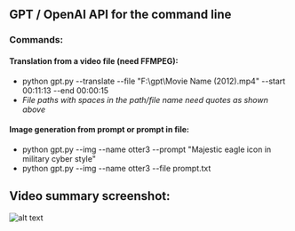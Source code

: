 ## GPT / OpenAI API for the command line
### Commands:
#### Translation from a video file (need FFMPEG):
* python gpt.py --translate --file "F:\gpt\Movie Name (2012).mp4" --start 00:11:13 --end 00:00:15
* _File paths with spaces in the path/file name need quotes as shown above_

#### Image generation from prompt or prompt in file:
* python gpt.py --img --name otter3 --prompt "Majestic eagle icon in military cyber style"
* python gpt.py --img --name otter3 --file prompt.txt

## Video summary screenshot:

![alt text](https://raw.githubusercontent.com/n0x5/scripts/master/GPT-Tools/test.png "Title")
